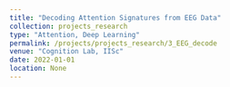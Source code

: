 ```yaml
---
title: "Decoding Attention Signatures from EEG Data"
collection: projects_research
type: "Attention, Deep Learning"
permalink: /projects/projects_research/3_EEG_decode
venue: "Cognition Lab, IISc"
date: 2022-01-01
location: None
---
```



